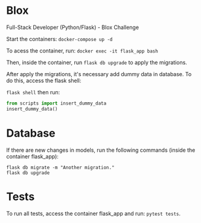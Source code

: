 # Blox

Full-Stack Developer (Python/Flask) - Blox Challenge

Start the containers:
`docker-compose up -d`

To acess the container, run:
`docker exec -it flask_app bash`

Then, inside the container, run `flask db upgrade` to apply the migrations.

After apply the migrations, it's necessary add dummy data in database. To do this, access the flask shell:

`flask shell` then run:

```python
from scripts import insert_dummy_data
insert_dummy_data()
```

# Database

If there are new changes in models, run the following commands (inside the container flask_app):

```
flask db migrate -m "Another migration."
flask db upgrade
```

# Tests

To run all tests, access the container flask_app and run: `pytest tests`.
